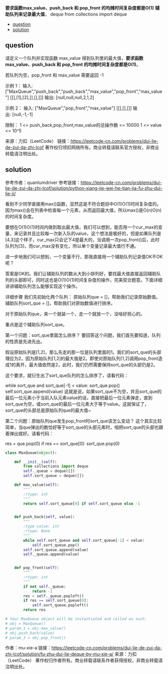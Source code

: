**要求函数max_value、push_back 和 pop_front 的均摊时间复杂度都是O(1)**
**辅助队列来记录最大值**， deque
from collections import deque
<!-- TOC -->

- [question](#question)
- [solution](#solution)

<!-- /TOC -->

## question
请定义一个队列并实现函数 max_value 得到队列里的最大值，**要求函数max_value、push_back 和 pop_front 的均摊时间复杂度都是O(1)**。

若队列为空，pop_front 和 max_value 需要返回 -1

示例 1：
输入: 
["MaxQueue","push_back","push_back","max_value","pop_front","max_value"]
[[],[1],[2],[],[],[]]
输出: [null,null,null,2,1,2]

示例 2：
输入: 
["MaxQueue","pop_front","max_value"]
[[],[],[]]
输出: [null,-1,-1]
 

限制：
1 <= push_back,pop_front,max_value的总操作数 <= 10000
1 <= value <= 10^5

来源：力扣（LeetCode）
链接：https://leetcode-cn.com/problems/dui-lie-de-zui-da-zhi-lcof
著作权归领扣网络所有。商业转载请联系官方授权，非商业转载请注明出处。

## solution

参考作者：quantumdriver
参考链接：https://leetcode-cn.com/problems/dui-lie-de-zui-da-zhi-lcof/solution/python-xiang-jie-wei-he-tian-jia-fu-zhu-dui-lie-ji/<!-- -->


看到不少同学直接用max()函数，显然这是不符合题目中O(1)O(1)时间复杂度的。因为max()会在列表中检查每一个元素，从而返回最大值，所以max()是O(n)O(n)的时间复杂度。


要想在O(1)O(1)时间内做到取出最大值，我们可以想到，能否用一个cur_max的变量，来记录并且比较每一次新入队的value，这个想法是极好的，但是如果队列是[4,3]这个样子，cur_max只会记下4是最大的，当调用一次pop_front()后，此时队列为[3]，而cur_max没有变化，所以单个变量记录最大值行不通。

进一步地我们可以想到，一个变量不行，那我直接用一个辅助队列记录值OK不OK呢？

答案是OK的。我们让辅助队列的数从大到小排列好，要找最大值直接返回辅助队列的头部即可，同时这也是O(1)O(1)时间复杂度的操作，完美契合题意。下面详细讲讲辅助队列怎么能够实现这个操作。

详细步骤
我们先初始化两个队列：
原始队列que = []，帮助我们记录原始数值。
辅助队列sort_que = []，帮助我们对原始数值进行排序。

对于原始队列que，来一个就装一个，走一个就放一个，没啥好担心的。

重点是这个辅助队列sort_que。

第一个问题：sort_que里面怎么排序？
要回答这个问题，我们首先要知道，队列的性质是先进先出。

假设原始队列是[1,2]，那么先走的那一位是队列里面的1。我们的sort_que的头部理应为2，因为原始队列[1,2]的最大值是2。即使对原始队列[1,2]调用pop_front造成1的离开，最大值依然是2，此时，我们仍然需要保持sort_que的头部仍是2。

这个要求，就衍生出了sort_que队列的怎么排序了，请看代码：

while sort_que and sort_que[-1] < value:
sort_que.pop()
self.sort_que.append(value)
这就是说，如果sort_que不为空，并且sort_que的最后一位元素小于当前入队元素value的话，直接把最后一位元素弹走，直到sort_que为空，或sort_que的最后一位元素大于等于value。这就保证了，sort_que的头部总是原始队列que的最大值~

第二个问题：原始队列que发生pop_front时sort_que该怎么变动？
这个其实比较简单，当que弹出的数恰好等于sort_que的头部元素时，咱把sort_que的头部也跟着弹出就好。请看代码：

res = que.pop(0)
if res == sort_que[0]:
sort_que.pop(0)


```py
class MaxQueue(object):

    def __init__(self):
        from collections import deque
        self._queue = deque([])
        self.sort_queue = deque([])

    def max_value(self):
        """
        :rtype: int
        """
        return self.sort_queue[0] if self.sort_queue else -1


    def push_back(self, value):
        """
        :type value: int
        :rtype: None
        """
        while self.sort_queue and self.sort_queue[-1] < value:
            self.sort_queue.pop()
        self.sort_queue.append(value)
        self._queue.append(value)


    def pop_front(self):
        """
        :rtype: int
        """
        if not self._queue:
            return -1
        res = self._queue.popleft()
        if res == self.sort_queue[0]:
            self.sort_queue.popleft()
        return res

# Your MaxQueue object will be instantiated and called as such:
# obj = MaxQueue()
# param_1 = obj.max_value()
# obj.push_back(value)
# param_3 = obj.pop_front()
```

作者：mu-xie-a
链接：https://leetcode-cn.com/problems/dui-lie-de-zui-da-zhi-lcof/solution/fu-zhu-dui-lie-deque-by-mu-xie-a/
来源：力扣（LeetCode）
著作权归作者所有。商业转载请联系作者获得授权，非商业转载请注明出处。